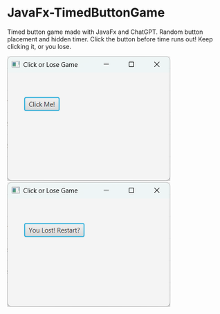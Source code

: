 # JavaFx-TimedButtonGame

Timed button game made with JavaFx and ChatGPT. Random button placement and hidden timer. Click the button before time runs out! Keep clicking it, or you lose.

<img src="Screenshot 2025-03-26 144203.png"/>

<img src="Screenshot 2025-03-26 144207.png"/>
